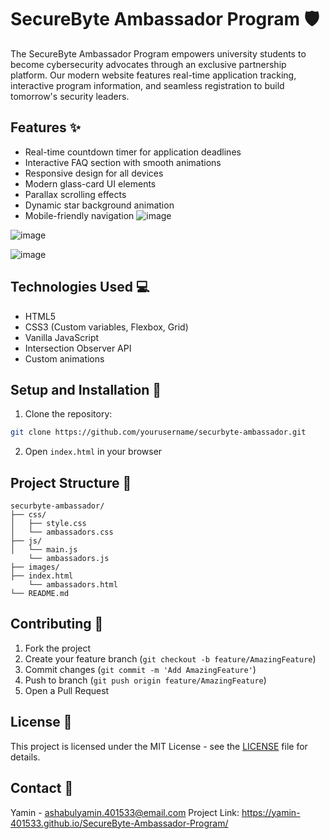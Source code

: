 # SecureByte Ambassador Program 🛡️

The SecureByte Ambassador Program empowers university students to become cybersecurity advocates through an exclusive partnership platform. Our modern website features real-time application tracking, interactive program information, and seamless registration to build tomorrow's security leaders.

## Features ✨

- Real-time countdown timer for application deadlines
- Interactive FAQ section with smooth animations
- Responsive design for all devices
- Modern glass-card UI elements
- Parallax scrolling effects
- Dynamic star background animation
- Mobile-friendly navigation
![image](https://github.com/user-attachments/assets/f9a5e835-d303-4cc8-bdc7-ce9ed4a2640b)

![image](https://github.com/user-attachments/assets/7f129cdc-7650-4f37-ad64-515de6533c7a)

![image](https://github.com/user-attachments/assets/9462ec60-e0ca-4930-852f-f967b0a81faf)

## Technologies Used 💻

- HTML5
- CSS3 (Custom variables, Flexbox, Grid)
- Vanilla JavaScript
- Intersection Observer API
- Custom animations

## Setup and Installation 🚀

1. Clone the repository:
```bash
git clone https://github.com/yourusername/securbyte-ambassador.git
```

2. Open `index.html` in your browser

## Project Structure 📁

```
securbyte-ambassador/
├── css/
│   ├── style.css
│   └── ambassadors.css
├── js/
│   └── main.js
    └── ambassadors.js
├── images/
├── index.html
    └── ambassadors.html
└── README.md
```

## Contributing 🤝

1. Fork the project
2. Create your feature branch (`git checkout -b feature/AmazingFeature`)
3. Commit changes (`git commit -m 'Add AmazingFeature'`)
4. Push to branch (`git push origin feature/AmazingFeature`)
5. Open a Pull Request

## License 📄

This project is licensed under the MIT License - see the [LICENSE](LICENSE) file for details.

## Contact 📧

Yamin - ashabulyamin.401533@email.com
Project Link: https://yamin-401533.github.io/SecureByte-Ambassador-Program/
